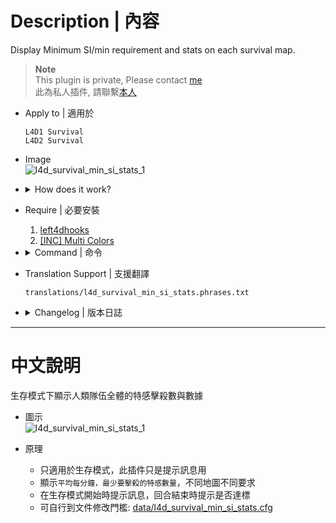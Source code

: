 # Description | 內容
Display Minimum SI/min requirement and stats on each survival map.

> __Note__ <br/>
This plugin is private, Please contact [me](https://github.com/fbef0102/Game-Private_Plugin#私人插件列表-private-plugins-list)<br/>
此為私人插件, 請聯繫[本人](https://github.com/fbef0102/Game-Private_Plugin#私人插件列表-private-plugins-list)

* Apply to | 適用於
	```
	L4D1 Survival
	L4D2 Survival
	```

* Image
	<br/>![l4d_survival_min_si_stats_1](image/l4d_survival_min_si_stats_1.jpg)

* <details><summary>How does it work?</summary>

	* This plugin just display message only.
	* Display Minimum SI/min requirement and stats on each survival map.
	* Display message when survival begins and round end.
	* Edit Minimum SI/min requirement in file: [data/l4d_survival_min_si_stats.cfg](data/l4d_survival_min_si_stats.cfg)
		* Manual in this file, click for more details...
</details>

* Require | 必要安裝
	1. [left4dhooks](https://forums.alliedmods.net/showthread.php?t=321696)
	2. [[INC] Multi Colors](https://github.com/fbef0102/L4D1_2-Plugins/releases/tag/Multi-Colors)

* <details><summary>Command | 命令</summary>

	* **Minimum SI/Min requirement for full-team category on this map**
		```php
		sm_stats
		sm_sicount
		```
</details>

* Translation Support | 支援翻譯
	```
	translations/l4d_survival_min_si_stats.phrases.txt
	```

* <details><summary>Changelog | 版本日誌</summary>

	* v1.3 (2025-7-13)
		* Update data
		* Update translation

	* v1.2 (2024-3-16)
		* Update Cvars
		* Update Data
		* Update translation
		* Display message on round end

	* v1.1 (2023-2-10)
		* Display different SI requirement numbers based on how many alive survivors when survival begins

	* v1.0
		* Initial Release
</details>

- - - -
# 中文說明
生存模式下顯示人類隊伍全體的特感擊殺數與數據

* 圖示
	<br/>![l4d_survival_min_si_stats_1](image/zho/l4d_survival_min_si_stats_1.jpg)

* 原理
	* 只適用於生存模式，此插件只是提示訊息用
	* 顯示```平均每分鐘，最少要擊殺的特感數量```，不同地圖不同要求
	* 在生存模式開始時提示訊息，回合結束時提示是否達標
	* 可自行到文件修改門檻: [data/l4d_survival_min_si_stats.cfg](data/l4d_survival_min_si_stats.cfg)
